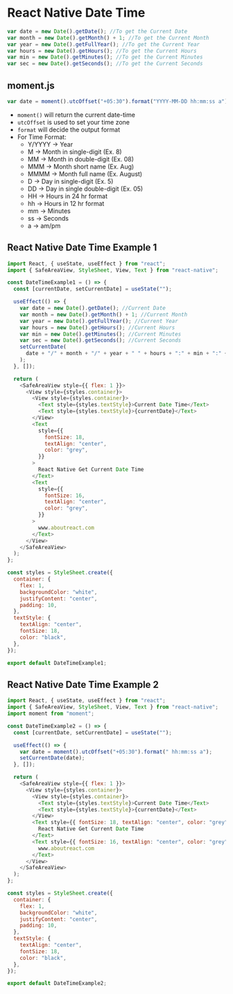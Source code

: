 # React Native Date Time

```javascript
var date = new Date().getDate(); //To get the Current Date
var month = new Date().getMonth() + 1; //To get the Current Month
var year = new Date().getFullYear(); //To get the Current Year
var hours = new Date().getHours(); //To get the Current Hours
var min = new Date().getMinutes(); //To get the Current Minutes
var sec = new Date().getSeconds(); //To get the Current Seconds
```

## moment.js

```javascript
var date = moment().utcOffset("+05:30").format("YYYY-MM-DD hh:mm:ss a");
```

- `moment()` will return the current date-time
- `utcOffset` is used to set your time zone
- `format` will decide the output format
- For Time Format:
  - Y/YYYY -> Year
  - M -> Month in single-digit (Ex. 8)
  - MM -> Month in double-digit (Ex. 08)
  - MMM -> Month short name (Ex. Aug)
  - MMMM -> Month full name (Ex. August)
  - D -> Day in single-digit (Ex. 5)
  - DD -> Day in single double-digit (Ex. 05)
  - HH -> Hours in 24 hr format
  - hh -> Hours in 12 hr format
  - mm -> Minutes
  - ss -> Seconds
  - a -> am/pm

## React Native Date Time Example 1

```javascript
import React, { useState, useEffect } from "react";
import { SafeAreaView, StyleSheet, View, Text } from "react-native";

const DateTimeExample1 = () => {
  const [currentDate, setCurrentDate] = useState("");

  useEffect(() => {
    var date = new Date().getDate(); //Current Date
    var month = new Date().getMonth() + 1; //Current Month
    var year = new Date().getFullYear(); //Current Year
    var hours = new Date().getHours(); //Current Hours
    var min = new Date().getMinutes(); //Current Minutes
    var sec = new Date().getSeconds(); //Current Seconds
    setCurrentDate(
      date + "/" + month + "/" + year + " " + hours + ":" + min + ":" + sec
    );
  }, []);

  return (
    <SafeAreaView style={{ flex: 1 }}>
      <View style={styles.container}>
        <View style={styles.container}>
          <Text style={styles.textStyle}>Current Date Time</Text>
          <Text style={styles.textStyle}>{currentDate}</Text>
        </View>
        <Text
          style={{
            fontSize: 18,
            textAlign: "center",
            color: "grey",
          }}
        >
          React Native Get Current Date Time
        </Text>
        <Text
          style={{
            fontSize: 16,
            textAlign: "center",
            color: "grey",
          }}
        >
          www.aboutreact.com
        </Text>
      </View>
    </SafeAreaView>
  );
};

const styles = StyleSheet.create({
  container: {
    flex: 1,
    backgroundColor: "white",
    justifyContent: "center",
    padding: 10,
  },
  textStyle: {
    textAlign: "center",
    fontSize: 18,
    color: "black",
  },
});

export default DateTimeExample1;
```

## React Native Date Time Example 2

```javascript
import React, { useState, useEffect } from "react";
import { SafeAreaView, StyleSheet, View, Text } from "react-native";
import moment from "moment";

const DateTimeExample2 = () => {
  const [currentDate, setCurrentDate] = useState("");

  useEffect(() => {
    var date = moment().utcOffset("+05:30").format(" hh:mm:ss a");
    setCurrentDate(date);
  }, []);

  return (
    <SafeAreaView style={{ flex: 1 }}>
      <View style={styles.container}>
        <View style={styles.container}>
          <Text style={styles.textStyle}>Current Date Time</Text>
          <Text style={styles.textStyle}>{currentDate}</Text>
        </View>
        <Text style={{ fontSize: 18, textAlign: "center", color: "grey" }}>
          React Native Get Current Date Time
        </Text>
        <Text style={{ fontSize: 16, textAlign: "center", color: "grey" }}>
          www.aboutreact.com
        </Text>
      </View>
    </SafeAreaView>
  );
};

const styles = StyleSheet.create({
  container: {
    flex: 1,
    backgroundColor: "white",
    justifyContent: "center",
    padding: 10,
  },
  textStyle: {
    textAlign: "center",
    fontSize: 18,
    color: "black",
  },
});

export default DateTimeExample2;
```
